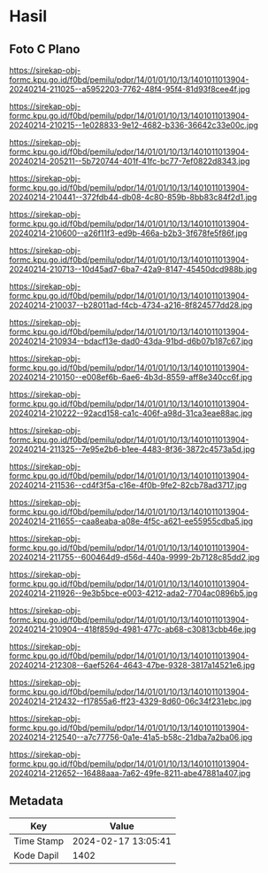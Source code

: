 # Hasil

## Foto C Plano

https://sirekap-obj-formc.kpu.go.id/f0bd/pemilu/pdpr/14/01/01/10/13/1401011013904-20240214-211025--a5952203-7762-48f4-95f4-81d93f8cee4f.jpg

https://sirekap-obj-formc.kpu.go.id/f0bd/pemilu/pdpr/14/01/01/10/13/1401011013904-20240214-210215--1e028833-9e12-4682-b336-36642c33e00c.jpg

https://sirekap-obj-formc.kpu.go.id/f0bd/pemilu/pdpr/14/01/01/10/13/1401011013904-20240214-205211--5b720744-401f-41fc-bc77-7ef0822d8343.jpg

https://sirekap-obj-formc.kpu.go.id/f0bd/pemilu/pdpr/14/01/01/10/13/1401011013904-20240214-210441--372fdb44-db08-4c80-859b-8bb83c84f2d1.jpg

https://sirekap-obj-formc.kpu.go.id/f0bd/pemilu/pdpr/14/01/01/10/13/1401011013904-20240214-210600--a26f11f3-ed9b-466a-b2b3-3f678fe5f86f.jpg

https://sirekap-obj-formc.kpu.go.id/f0bd/pemilu/pdpr/14/01/01/10/13/1401011013904-20240214-210713--10d45ad7-6ba7-42a9-8147-45450dcd988b.jpg

https://sirekap-obj-formc.kpu.go.id/f0bd/pemilu/pdpr/14/01/01/10/13/1401011013904-20240214-210037--b28011ad-f4cb-4734-a216-8f824577dd28.jpg

https://sirekap-obj-formc.kpu.go.id/f0bd/pemilu/pdpr/14/01/01/10/13/1401011013904-20240214-210934--bdacf13e-dad0-43da-91bd-d6b07b187c67.jpg

https://sirekap-obj-formc.kpu.go.id/f0bd/pemilu/pdpr/14/01/01/10/13/1401011013904-20240214-210150--e008ef6b-6ae6-4b3d-8559-aff8e340cc6f.jpg

https://sirekap-obj-formc.kpu.go.id/f0bd/pemilu/pdpr/14/01/01/10/13/1401011013904-20240214-210222--92acd158-ca1c-406f-a98d-31ca3eae88ac.jpg

https://sirekap-obj-formc.kpu.go.id/f0bd/pemilu/pdpr/14/01/01/10/13/1401011013904-20240214-211325--7e95e2b6-b1ee-4483-8f36-3872c4573a5d.jpg

https://sirekap-obj-formc.kpu.go.id/f0bd/pemilu/pdpr/14/01/01/10/13/1401011013904-20240214-211536--cd4f3f5a-c16e-4f0b-9fe2-82cb78ad3717.jpg

https://sirekap-obj-formc.kpu.go.id/f0bd/pemilu/pdpr/14/01/01/10/13/1401011013904-20240214-211655--caa8eaba-a08e-4f5c-a621-ee55955cdba5.jpg

https://sirekap-obj-formc.kpu.go.id/f0bd/pemilu/pdpr/14/01/01/10/13/1401011013904-20240214-211755--600464d9-d56d-440a-9999-2b7128c85dd2.jpg

https://sirekap-obj-formc.kpu.go.id/f0bd/pemilu/pdpr/14/01/01/10/13/1401011013904-20240214-211926--9e3b5bce-e003-4212-ada2-7704ac0896b5.jpg

https://sirekap-obj-formc.kpu.go.id/f0bd/pemilu/pdpr/14/01/01/10/13/1401011013904-20240214-210904--418f859d-4981-477c-ab68-c30813cbb46e.jpg

https://sirekap-obj-formc.kpu.go.id/f0bd/pemilu/pdpr/14/01/01/10/13/1401011013904-20240214-212308--6aef5264-4643-47be-9328-3817a14521e6.jpg

https://sirekap-obj-formc.kpu.go.id/f0bd/pemilu/pdpr/14/01/01/10/13/1401011013904-20240214-212432--f17855a6-ff23-4329-8d60-06c34f231ebc.jpg

https://sirekap-obj-formc.kpu.go.id/f0bd/pemilu/pdpr/14/01/01/10/13/1401011013904-20240214-212540--a7c77756-0a1e-41a5-b58c-21dba7a2ba06.jpg

https://sirekap-obj-formc.kpu.go.id/f0bd/pemilu/pdpr/14/01/01/10/13/1401011013904-20240214-212652--16488aaa-7a62-49fe-8211-abe47881a407.jpg


## Metadata

| Key        | Value               |
| ---------- | ------------------- |
| Time Stamp | 2024-02-17 13:05:41 |
| Kode Dapil | 1402                |



